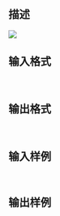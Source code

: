 ## 描述

<img border=0 src=http://60.191.162.158:8080/JudgeOnline/images/tsinghua/NO7/7_12.jpg>

## 输入格式

 

## 输出格式

 

## 输入样例

```plaintext
 
```

## 输出样例

```plaintext
 
```



 



 


